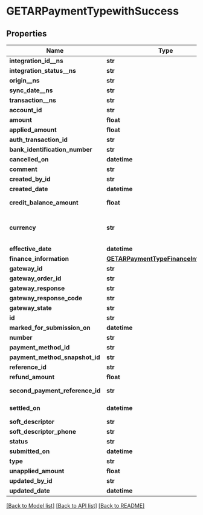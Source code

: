 # GETARPaymentTypewithSuccess

## Properties
Name | Type | Description | Notes
------------ | ------------- | ------------- | -------------
**integration_id__ns** | **str** | ID of the corresponding object in NetSuite. Only available if you have installed the [Zuora Connector for NetSuite](https://www.zuora.com/connect/app/?appId&#x3D;265).  | [optional] 
**integration_status__ns** | **str** | Status of the payment&#39;s synchronization with NetSuite. Only available if you have installed the [Zuora Connector for NetSuite](https://www.zuora.com/connect/app/?appId&#x3D;265).  | [optional] 
**origin__ns** | **str** | Origin of the corresponding object in NetSuite. Only available if you have installed the [Zuora Connector for NetSuite](https://www.zuora.com/connect/app/?appId&#x3D;265).  | [optional] 
**sync_date__ns** | **str** | Date when the payment was synchronized with NetSuite. Only available if you have installed the [Zuora Connector for NetSuite](https://www.zuora.com/connect/app/?appId&#x3D;265).  | [optional] 
**transaction__ns** | **str** | Related transaction in NetSuite. Only available if you have installed the [Zuora Connector for NetSuite](https://www.zuora.com/connect/app/?appId&#x3D;265).  | [optional] 
**account_id** | **str** | The ID of the customer account that the payment is for.  | [optional] 
**amount** | **float** | The total amount of the payment.  | [optional] 
**applied_amount** | **float** | The applied amount of the payment.  | [optional] 
**auth_transaction_id** | **str** | The authorization transaction ID from the payment gateway.  | [optional] 
**bank_identification_number** | **str** | The first six digits of the credit card or debit card used for the payment, when applicable.  | [optional] 
**cancelled_on** | **datetime** | The date and time when the payment was cancelled, in &#x60;yyyy-mm-dd hh:mm:ss&#x60; format.  | [optional] 
**comment** | **str** | Comments about the payment.  | [optional] 
**created_by_id** | **str** | The ID of the Zuora user who created the payment part.  | [optional] 
**created_date** | **datetime** | The date and time when the payment was created, in &#x60;yyyy-mm-dd hh:mm:ss&#x60; format. For example, 2017-03-01 15:31:10.  | [optional] 
**credit_balance_amount** | **float** | The amount that the payment transfers to the credit balance. The value is not &#x60;0&#x60; only for those payments that come from legacy payment operations performed without the Invoice Settlement feature.  | [optional] 
**currency** | **str** | A currency defined in the web-based UI administrative settings.  For more information about the supported currencies and , see [ISO Currency Codes] (https://knowledgecenter.zuora.com/BB_Introducing_Z_Business/D_Country%2C_State%2C_and_Province_Codes/D_Currencies_and_Their_3-Letter_Codes).  | [optional] 
**effective_date** | **datetime** | The date and time when the payment takes effect, in &#x60;yyyy-mm-dd hh:mm:ss&#x60; format.  | [optional] 
**finance_information** | [**GETARPaymentTypeFinanceInformation**](GETARPaymentTypeFinanceInformation.md) |  | [optional] 
**gateway_id** | **str** | The ID of the gateway instance that processes the payment.  | [optional] 
**gateway_order_id** | **str** | A merchant-specified natural key value that can be passed to the electronic payment gateway when a payment is created.  | [optional] 
**gateway_response** | **str** | The message returned from the payment gateway for the payment. This message is gateway-dependent.  | [optional] 
**gateway_response_code** | **str** | The code returned from the payment gateway for the payment. This code is gateway-dependent.  | [optional] 
**gateway_state** | **str** | The status of the payment in the gateway; use for reconciliation.   | [optional] 
**id** | **str** | The unique ID of the payment. For example, 4028905f5a87c0ff015a87eb6b75007f.  | [optional] 
**marked_for_submission_on** | **datetime** | The date and time when a payment was marked and waiting for batch submission to the payment process, in &#x60;yyyy-mm-dd hh:mm:ss&#x60; format.  | [optional] 
**number** | **str** | The unique identification number of the payment. For example, P-00000001.  | [optional] 
**payment_method_id** | **str** | The unique ID of the payment method that the customer used to make the payment.  | [optional] 
**payment_method_snapshot_id** | **str** | The unique ID of the payment method snapshot which is a copy of the particular Payment Method used in a transaction.  | [optional] 
**reference_id** | **str** | The transaction ID returned by the payment gateway. Use this field to reconcile payments between your gateway and Zuora Payments.  | [optional] 
**refund_amount** | **float** | The amount of the payment that is refunded.  | [optional] 
**second_payment_reference_id** | **str** | The transaction ID returned by the payment gateway if there is an additional transaction for the payment. Use this field to reconcile payments between your gateway and Zuora Payments.  | [optional] 
**settled_on** | **datetime** | The date and time when the payment was settled in the payment processor, in &#x60;yyyy-mm-dd hh:mm:ss&#x60; format. This field is used by the Spectrum gateway only and not applicable to other gateways.  | [optional] 
**soft_descriptor** | **str** | A payment gateway-specific field that maps to Zuora for the gateways, Orbital, Vantiv and Verifi.  | [optional] 
**soft_descriptor_phone** | **str** | A payment gateway-specific field that maps to Zuora for the gateways, Orbital, Vantiv and Verifi.  | [optional] 
**status** | **str** | The status of the payment.  | [optional] 
**submitted_on** | **datetime** | The date and time when the payment was submitted, in &#x60;yyyy-mm-dd hh:mm:ss&#x60; format.  | [optional] 
**type** | **str** | The type of the payment.  | [optional] 
**unapplied_amount** | **float** | The unapplied amount of the payment.  | [optional] 
**updated_by_id** | **str** | The ID of the Zuora user who last updated the payment.  | [optional] 
**updated_date** | **datetime** | The date and time when the payment was last updated, in &#x60;yyyy-mm-dd hh:mm:ss&#x60; format. For example, 2017-03-02 15:36:10.  | [optional] 

[[Back to Model list]](../README.md#documentation-for-models) [[Back to API list]](../README.md#documentation-for-api-endpoints) [[Back to README]](../README.md)


